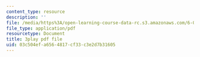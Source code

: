 ```yaml
---
content_type: resource
description: ''
file: /media/https%3A/open-learning-course-data-rc.s3.amazonaws.com/6-042j-mathematics-for-computer-science-spring-2015/03c504efa6564817cf33c3e2d7b31605_RE5PmdGNgj0.pdf
file_type: application/pdf
resourcetype: Document
title: 3play pdf file
uid: 03c504ef-a656-4817-cf33-c3e2d7b31605
---
```

